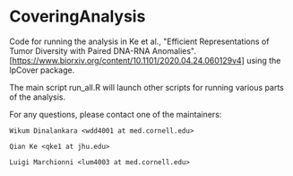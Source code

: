 # CoveringAnalysis

Code for running the analysis in Ke et al., "Efficient Representations of Tumor Diversity with Paired DNA-RNA Anomalies". [https://www.biorxiv.org/content/10.1101/2020.04.24.060129v4] using the lpCover package.

The main script run_all.R will launch other scripts for running various parts of the analysis.

For any questions, please contact one of the maintainers:

	Wikum Dinalankara <wdd4001 at med.cornell.edu>
	
	Qian Ke <qke1 at jhu.edu>
	
	Luigi Marchionni <lum4003 at med.cornell.edu>


